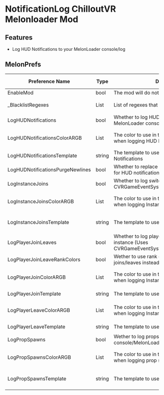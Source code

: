 # NotificationLog ChilloutVR Melonloader Mod

## Features
- Log HUD Notifications to your MelonLoader console/log

## MelonPrefs
| Preference Name | Type | Description | Default Value |
|-----------------|------|-------------|---------------|
| EnableMod       | bool | The mod will do nothing while disabled | `true` |
| _BlacklistRegexes | List<string> | List of regexes that will be ignored by the mod | `new List<string>()` |
| LogHUDNotifications | bool | Whether to log HUD notifications to MelonLoader console/log or not. | `true` |
| LogHUDNotificationsColorARGB | List<ushort> | The color to use in the MelonLoader Console when logging HUD Notifications | `new List<ushort> { 255, 255, 60, 0 }` |
| LogHUDNotificationsTemplate | string | The template to use for logging HUD Notifications | `"[{0}] {1}: {2}"` |
| LogHUDNotificationsPurgeNewlines | bool | Whether to replace newlines "\\n" with spaces for HUD notifications. | `true` |
| LogInstanceJoins | bool | Whether to log switching instances (Uses CVRGameEventSystem.Instance.OnConnected) | `false` |
| LogInstanceJoinsColorARGB | List<ushort> | The color to use in the MelonLoader Console when logging Instance Joins | `new List<ushort> { 230, 255, 255, 255 }` |
| LogInstanceJoinsTemplate | string | The template to use for logging Instance Joins | `"[Instance] {0} Privacy: {1} | Players: {2} | Scene: {3} ({5}) | World: {6}"` |
| LogPlayerJoinLeaves | bool | Whether to log players joining/leaving your instance (Uses CVRGameEventSystem.Player.OnJoin/OnLeave) | `false` |
| LogPlayerJoinLeaveRankColors | bool | Wether to use rank colors when logging joins/leaves instead of custom colors | `false` |
| LogPlayerJoinColorARGB | List<ushort> | The color to use in the MelonLoader Console when logging Instance Joins | `new List<ushort> { 230, 0, 255, 255 }` |
| LogPlayerJoinTemplate | string | The template to use for logging players joining | `"[+] {1} \"{0}\" [{2}]"` |
| LogPlayerLeaveColorARGB | List<ushort> | The color to use in the MelonLoader Console when logging Instance Joins | `new List<ushort> { 230, 255, 0, 0 }` |
| LogPlayerLeaveTemplate | string | The template to use for logging players leaving | `"[-] {1} \"{0}\" [{2}]"` |
| LogPropSpawns | bool | Wether to log props you spawn to console/MelonLoader log | `false` |
| LogPropSpawnsColorARGB | List<ushort> | The color to use in the MelonLoader Console when logging prop spawns | `new List<ushort> { 250, 255, 255, 255 }` |
| LogPropSpawnsTemplate | string | The template to use for logging prop spawns | `"[Prop Spawned] {0} pos: {1} rot: {2}"` |
